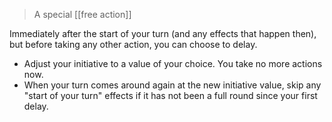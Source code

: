 > A special [[free action]]

Immediately after the start of your turn (and any effects that happen then), but before taking any other action, you can choose to delay.  

* Adjust your initiative to a value of your choice.  You take no more actions now.
* When your turn comes around again at the new initiative value, skip any "start of your turn" effects if it has not been a full round since your first delay.

